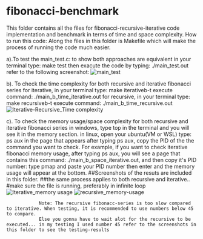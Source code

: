 
# fibonacci-benchmark

This folder contains all the files for fibonacci-recursive-iterative code implementation and benchmark in terms of time and space complexity.
How to run this code: Along the files in this folder is Makefile which will make the process of running the code much easier.

a).To test the main_test.c: to show both approaches are equivalent 
                in your terminal type: make test 
                then exacute the code by typing: ./main_test.out
                refer to the following screenshot:
                ![main_test](https://user-images.githubusercontent.com/85749516/205197642-13197d74-f799-4944-901b-2b243a8a796a.png)

                
b). To check the time complexity for both recursive and iterative fibonacci series 
                for iterative, in your terminal type: make iterativeb-t execute command: ./main_b_time_iterative.out 
                for recursive, in your terminal type: make recursiveb-t execute command: ./main_b_time_recursive.out
                ![Iterative-Recursive_Time complexity](https://user-images.githubusercontent.com/85749516/205197387-f50c5676-1a9f-48dc-81b1-c6a6b34e1a58.png)

                
c). To check the memory usage/space complexity for both recursive and iterative fibonacci series 
                in windows, type top in the terminal and you will see it in the memory section. 
                in linux, open your ubuntu(VM or WSL) type: ps aux in the page that appears after typing ps aux, copy the PID of the the command you want to check. For example, if you want to check iterative fibonacci memory usage, after typing ps aux, you will see a page that contains this command: ./main_b_space_iterative.out, and then copy it's PID number: 
                type pmap and paste your PID number then enter and the memory usage will appear at the bottom.
                ##Screenshots of the resuts are included in this folder. 
                ##the same process applies to both recursive and iterative.. 
                #make sure the file is running, preferably in infinite loop 
                ![Iterative_memory usage](https://user-images.githubusercontent.com/85749516/205197467-efecea12-1dd2-41e0-a9bc-57a839a3f2df.png)
                ![recursive_memory-usage](https://user-images.githubusercontent.com/85749516/205197472-ed2b26e1-ce86-4d91-a5c3-bdc6df195ea8.png)

                Note: The recursive fibonacc-series is too slow compared to iterative. When testing, it is recommended to use numbers below 45 to compare.
                Else you gonna have to wait alot for the recursive to be executed... in my testing I used number 45 refer to the screenshots in this folder to see the testing-results


